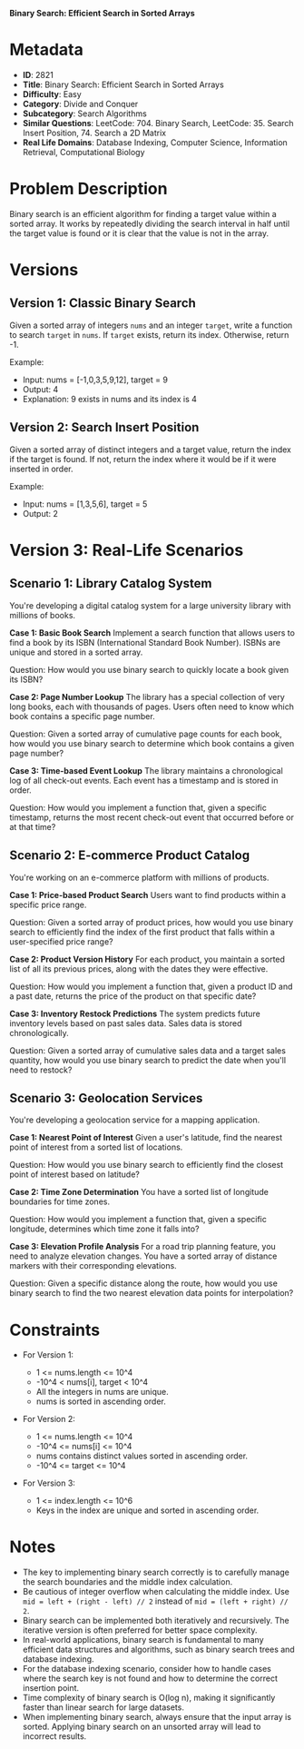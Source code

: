 **Binary Search: Efficient Search in Sorted Arrays**

# Metadata

- **ID**: 2821
- **Title**: Binary Search: Efficient Search in Sorted Arrays
- **Difficulty**: Easy
- **Category**: Divide and Conquer
- **Subcategory**: Search Algorithms
- **Similar Questions**: LeetCode: 704. Binary Search, LeetCode: 35. Search Insert Position, 74. Search a 2D Matrix
- **Real Life Domains**: Database Indexing, Computer Science, Information Retrieval, Computational Biology

# Problem Description

Binary search is an efficient algorithm for finding a target value within a sorted array. It works by repeatedly dividing the search interval in half until the target value is found or it is clear that the value is not in the array.

# Versions

## Version 1: Classic Binary Search

Given a sorted array of integers `nums` and an integer `target`, write a function to search `target` in `nums`. If `target` exists, return its index. Otherwise, return -1.

Example:

- Input: nums = [-1,0,3,5,9,12], target = 9
- Output: 4
- Explanation: 9 exists in nums and its index is 4

## Version 2: Search Insert Position

Given a sorted array of distinct integers and a target value, return the index if the target is found. If not, return the index where it would be if it were inserted in order.

Example:

- Input: nums = [1,3,5,6], target = 5
- Output: 2

# Version 3: Real-Life Scenarios

## Scenario 1: Library Catalog System

You're developing a digital catalog system for a large university library with millions of books.

**Case 1: Basic Book Search**
Implement a search function that allows users to find a book by its ISBN (International Standard Book Number). ISBNs are unique and stored in a sorted array.

Question: How would you use binary search to quickly locate a book given its ISBN?

**Case 2: Page Number Lookup**
The library has a special collection of very long books, each with thousands of pages. Users often need to know which book contains a specific page number.

Question: Given a sorted array of cumulative page counts for each book, how would you use binary search to determine which book contains a given page number?

**Case 3: Time-based Event Lookup**
The library maintains a chronological log of all check-out events. Each event has a timestamp and is stored in order.

Question: How would you implement a function that, given a specific timestamp, returns the most recent check-out event that occurred before or at that time?

## Scenario 2: E-commerce Product Catalog

You're working on an e-commerce platform with millions of products.

**Case 1: Price-based Product Search**
Users want to find products within a specific price range.

Question: Given a sorted array of product prices, how would you use binary search to efficiently find the index of the first product that falls within a user-specified price range?

**Case 2: Product Version History**
For each product, you maintain a sorted list of all its previous prices, along with the dates they were effective.

Question: How would you implement a function that, given a product ID and a past date, returns the price of the product on that specific date?

**Case 3: Inventory Restock Predictions**
The system predicts future inventory levels based on past sales data. Sales data is stored chronologically.

Question: Given a sorted array of cumulative sales data and a target sales quantity, how would you use binary search to predict the date when you'll need to restock?

## Scenario 3: Geolocation Services

You're developing a geolocation service for a mapping application.

**Case 1: Nearest Point of Interest**
Given a user's latitude, find the nearest point of interest from a sorted list of locations.

Question: How would you use binary search to efficiently find the closest point of interest based on latitude?

**Case 2: Time Zone Determination**
You have a sorted list of longitude boundaries for time zones.

Question: How would you implement a function that, given a specific longitude, determines which time zone it falls into?

**Case 3: Elevation Profile Analysis**
For a road trip planning feature, you need to analyze elevation changes. You have a sorted array of distance markers with their corresponding elevations.

Question: Given a specific distance along the route, how would you use binary search to find the two nearest elevation data points for interpolation?

# Constraints

- For Version 1:

  - 1 <= nums.length <= 10^4
  - -10^4 < nums[i], target < 10^4
  - All the integers in nums are unique.
  - nums is sorted in ascending order.

- For Version 2:

  - 1 <= nums.length <= 10^4
  - -10^4 <= nums[i] <= 10^4
  - nums contains distinct values sorted in ascending order.
  - -10^4 <= target <= 10^4

- For Version 3:
  - 1 <= index.length <= 10^6
  - Keys in the index are unique and sorted in ascending order.

# Notes

- The key to implementing binary search correctly is to carefully manage the search boundaries and the middle index calculation.
- Be cautious of integer overflow when calculating the middle index. Use `mid = left + (right - left) // 2` instead of `mid = (left + right) // 2`.
- Binary search can be implemented both iteratively and recursively. The iterative version is often preferred for better space complexity.
- In real-world applications, binary search is fundamental to many efficient data structures and algorithms, such as binary search trees and database indexing.
- For the database indexing scenario, consider how to handle cases where the search key is not found and how to determine the correct insertion point.
- Time complexity of binary search is O(log n), making it significantly faster than linear search for large datasets.
- When implementing binary search, always ensure that the input array is sorted. Applying binary search on an unsorted array will lead to incorrect results.
